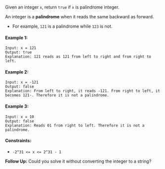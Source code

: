 Given an integer `x`, return `true` if `x` is palindrome integer.

An integer is a **palindrome** when it reads the same backward as forward.

- For example, `121` is a palindrome while `123` is not.

#### Example 1:
```
Input: x = 121
Output: true
Explanation: 121 reads as 121 from left to right and from right to left.
```

#### Example 2:
```
Input: x = -121
Output: false
Explanation: From left to right, it reads -121. From right to left, it becomes 121-. Therefore it is not a palindrome.
```

#### Example 3:
```
Input: x = 10
Output: false
Explanation: Reads 01 from right to left. Therefore it is not a palindrome.
```

#### Constraints:
- `-2^31 <= x <= 2^31 - 1`

**Follow Up:** Could you solve it without converting the integer to a string?


